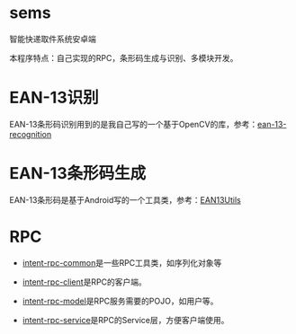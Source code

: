 # sems

智能快递取件系统安卓端

本程序特点：自己实现的RPC，条形码生成与识别、多模块开发。

# EAN-13识别

EAN-13条形码识别用到的是我自己写的一个基于OpenCV的库，参考：[ean-13-recognition](https://github.com/zzyandzzy/ean-13-recognition)

# EAN-13条形码生成

EAN-13条形码是基于Android写的一个工具类，参考：[EAN13Utils](https://github.com/GuaSeed/sems/raw/master/app/src/main/java/cool/zzy/sems/application/util/EAN13Utils.java)

# RPC

- [intent-rpc-common](./intent-rpc-common)是一些RPC工具类，如序列化对象等

- [intent-rpc-client](./intent-rpc-client)是RPC的客户端。

- [intent-rpc-model](./intent-rpc-model)是RPC服务需要的POJO，如用户等。

- [intent-rpc-service](./intent-rpc-service)是RPC的Service层，方便客户端使用。
